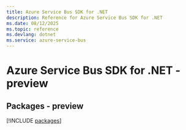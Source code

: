 ```yaml
---
title: Azure Service Bus SDK for .NET
description: Reference for Azure Service Bus SDK for .NET
ms.date: 08/12/2025
ms.topic: reference
ms.devlang: dotnet
ms.service: azure-service-bus
---
```

# Azure Service Bus SDK for .NET - preview
## Packages - preview
[!INCLUDE [packages](service-bus-index.md)]